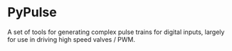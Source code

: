 # PyPulse
A set of tools for generating complex pulse trains for digital inputs, largely for use in driving high speed valves / PWM.
